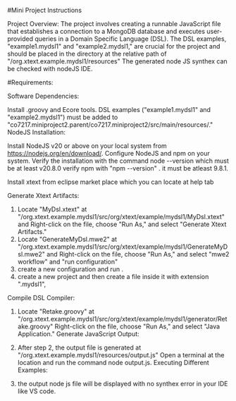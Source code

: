 #Mini Project Instructions

Project Overview:
The project involves creating a runnable JavaScript file that establishes a connection to a MongoDB database and executes user-provided queries in a Domain Specific Language (DSL). The DSL examples, "example1.mydsl1" and "example2.mydsl1," are crucial for the project and should be placed in the directory at the relative path of  "/org.xtext.example.mydsl1/resources" The generated node JS synthex can be checked with nodeJS IDE.

#Requirements:

Software Dependencies:

Install .groovy and Ecore tools.
DSL examples ("example1.mydsl1" and "example2.mydsl1") must be added to "co7217.miniproject2.parent/co7217.miniproject2/src/main/resources/."
NodeJS Installation:

Install NodeJS v20 or above on your local system from https://nodejs.org/en/download/.
Configure NodeJS and npm on your system.
Verify the installation with the command node --version which must be at least v20.8.0 
verify npm with "npm --version" . it must be atleast 9.8.1.

Install xtext from eclipse market place which you can locate at help tab

Generate Xtext Artifacts:

1. Locate "MyDsl.xtext" at "/org.xtext.example.mydsl1/src/org/xtext/example/mydsl1/MyDsl.xtext" and Right-click on the file, choose "Run As," and select "Generate Xtext Artifacts."
2. Locate "GenerateMyDsl.mwe2" at "/org.xtext.example.mydsl1/src/org/xtext/example/mydsl1/GenerateMyDsl.mwe2" and Right-click on the file, choose "Run As," and select "mwe2 workflow" and "run configuration"
3. create a new configuration and run .
4. create a new project and then create a file inside it with extension ".mydsl1",

Compile DSL Compiler:

1. Locate "Retake.groovy" at "/org.xtext.example.mydsl1/src/org/xtext/example/mydsl1/generator/Retake.groovy"
Right-click on the file, choose "Run As," and select "Java Application."
Generate JavaScript Output:

2. After step 2, the output file is generated at "/org.xtext.example.mydsl1/resources/output.js"
Open a terminal at the location and run the command node output.js.
Executing Different Examples:

3. the output node js file will be displayed with no synthex error in your IDE like VS code. 
